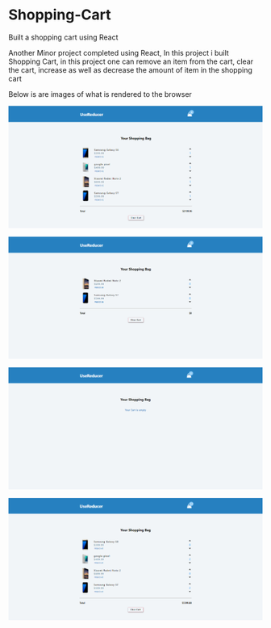 # Shopping-Cart
Built a shopping cart using React

Another Minor project completed using React, In this project i built 
Shopping Cart, in this project one can remove an item from the cart, clear
the cart, increase as well as decrease the amount of item in the shopping cart

Below is are images of what is rendered to the browser

![First image](./public/images/1.png)


![Second image](./public/images/2.png)

![Third image](./public/images/3.png)


![Fourth image](./public/images/4.png)

